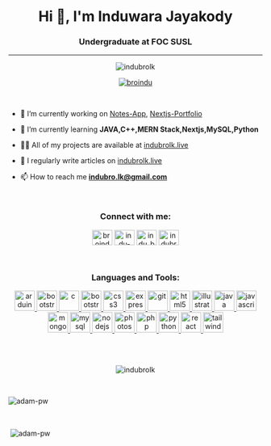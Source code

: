 <h1 align="center">Hi 👋, I'm Induwara Jayakody</h1>
<h3 align="center">Undergraduate at FOC SUSL</h3>

---

<p align="center"> <img src="https://komarev.com/ghpvc/?username=indubrolk&label=Profile%20views&color=0e75b6&style=flat" alt="indubrolk" /> </p>

<p align="center"> <a href="https://twitter.com/broindu" target="blank"><img src="https://img.shields.io/twitter/follow/broindu?logo=twitter&style=for-the-badge" alt="broindu" /></a> </p>

<br/>

- 🔭 I’m currently working on [Notes-App](https://github.com/indubrolk/Notes-App), [Nextjs-Portfolio](https://github.com/indubrolk/Nextjs-Portfolio)

- 🌱 I’m currently learning **JAVA,C++,MERN Stack,Nextjs,MySQL,Python**

- 👨‍💻 All of my projects are available at [indubrolk.live](https://indubrolk.live)

- 📝 I regularly write articles on [indubrolk.live](https://indubrolk.live)

- 📫 How to reach me **indubro.lk@gmail.com**

<br/>

<h3 align="center">Connect with me:</h3>
<p align="center">
<a href="https://twitter.com/broindu" target="blank"><img align="center" src="https://raw.githubusercontent.com/rahuldkjain/github-profile-readme-generator/master/src/images/icons/Social/twitter.svg" alt="broindu" height="30" width="40" /></a>
<a href="https://linkedin.com/in/indu-jay" target="blank"><img align="center" src="https://github.com/Scar1109/skill-icons/blob/main/icons/LinkedIn.svg" alt="indu-jay" height="30" width="40" /></a>
<a href="https://instagram.com/indu_brolk" target="blank"><img align="center" src="https://github.com/Scar1109/skill-icons/blob/main/icons/Instagram.svg" alt="indu_brolk" height="30" width="40" /></a>
<a href="https://www.youtube.com/c/indubrolk" target="blank"><img align="center" src="https://raw.githubusercontent.com/rahuldkjain/github-profile-readme-generator/master/src/images/icons/Social/youtube.svg" alt="indubrolk" height="30" width="40" /></a>
</p>
<br/>
<h3 align="center">Languages and Tools:</h3>
<p align="center"> <a href="https://www.arduino.cc/" target="_blank" rel="noreferrer"> <img src="https://github.com/Scar1109/skill-icons/blob/main/icons/Arduino.svg" alt="arduino" width="40" height="40"/> </a> <a href="https://getbootstrap.com" target="_blank" rel="noreferrer"> <img src="https://github.com/Scar1109/skill-icons/blob/main/icons/Bootstrap.svg" alt="bootstrap" width="40" height="40"/> </a> <a href="https://www.cprogramming.com/" target="_blank" rel="noreferrer"> <img src="https://github.com/Scar1109/skill-icons/blob/main/icons/C.svg" alt="c" width="40" height="40"/> </a> <a href="https://cplusplus.com/" target="_blank" rel="noreferrer"> <img src="https://github.com/Scar1109/skill-icons/blob/main/icons/CPP.svg" alt="bootstrap" width="40" height="40"/> </a><a href="https://www.w3schools.com/css/" target="_blank" rel="noreferrer"> <img src="https://github.com/Scar1109/skill-icons/blob/main/icons/CSS.svg" alt="css3" width="40" height="40"/> </a> <a href="https://expressjs.com" target="_blank" rel="noreferrer"> <img src="https://github.com/Scar1109/skill-icons/blob/main/icons/ExpressJS-Dark.svg" alt="express" width="40" height="40"/> </a> <a href="https://git-scm.com/" target="_blank" rel="noreferrer"> <img src="https://github.com/Scar1109/skill-icons/blob/main/icons/Git.svg" alt="git" width="40" height="40"/> </a> <a href="https://www.w3.org/html/" target="_blank" rel="noreferrer"> <img src="https://github.com/Scar1109/skill-icons/blob/main/icons/HTML.svg" alt="html5" width="40" height="40"/> </a> <a href="https://www.adobe.com/in/products/illustrator.html" target="_blank" rel="noreferrer"> <img src="https://github.com/Scar1109/skill-icons/blob/main/icons/Illustrator.svg" alt="illustrator" width="40" height="40"/> </a> <a href="https://www.java.com" target="_blank" rel="noreferrer"> <img src="https://github.com/Scar1109/skill-icons/blob/main/icons/Java-Dark.svg" alt="java" width="40" height="40"/> </a> <a href="https://developer.mozilla.org/en-US/docs/Web/JavaScript" target="_blank" rel="noreferrer"> <img src="https://github.com/Scar1109/skill-icons/blob/main/icons/JavaScript.svg" alt="javascript" width="40" height="40"/> </a> <a href="https://www.mongodb.com/" target="_blank" rel="noreferrer"> <img src="https://github.com/Scar1109/skill-icons/blob/main/icons/MongoDB.svg" alt="mongodb" width="40" height="40"/> </a> <a href="https://www.mysql.com/" target="_blank" rel="noreferrer"> <img src="https://github.com/Scar1109/skill-icons/blob/main/icons/MySQL-Dark.svg" alt="mysql" width="40" height="40"/> </a> <a href="https://nodejs.org" target="_blank" rel="noreferrer"> <img src="https://github.com/Scar1109/skill-icons/blob/main/icons/NodeJS-Dark.svg" alt="nodejs" width="40" height="40"/> </a> <a href="https://www.photoshop.com/en" target="_blank" rel="noreferrer"> <img src="https://github.com/Scar1109/skill-icons/blob/main/icons/Photoshop.svg" alt="photoshop" width="40" height="40"/> </a> <a href="https://www.php.net" target="_blank" rel="noreferrer"> <img src="https://github.com/Scar1109/skill-icons/blob/main/icons/PHP-Dark.svg" alt="php" width="40" height="40"/> </a> <a href="https://www.python.org" target="_blank" rel="noreferrer"> <img src="https://github.com/Scar1109/skill-icons/blob/main/icons/Python-Dark.svg" alt="python" width="40" height="40"/> </a> <a href="https://reactjs.org/" target="_blank" rel="noreferrer"> <img src="https://github.com/Scar1109/skill-icons/blob/main/icons/React-Dark.svg" alt="react" width="40" height="40"/> </a> <a href="https://tailwindcss.com/" target="_blank" rel="noreferrer"> <img src="https://github.com/Scar1109/skill-icons/blob/main/icons/TailwindCSS-Dark.svg" alt="tailwind" width="40" height="40"/> </a> </p>
<br/>
<br/>
<center><p><img align="center" src="https://github-readme-streak-stats.herokuapp.com/?user=indubrolk&" alt="indubrolk" /></p></center><br/>



<p><img align="center"
    src="https://github-readme-stats.vercel.app/api/top-langs?username=indubrolk&show_icons=true&locale=en&bg_color=0d1117&text_color=ffffff&layout=compact"
    alt="adam-pw" 
    bg_color=#808080/></p>

<br>

<p>&nbsp;<img align="center" src="https://github-readme-stats.vercel.app/api?username=indubrolk&show_icons=true&locale=en&bg_color=0d1117&text_color=ffffff&repo=convoychat"
    alt="adam-pw" /></p>


